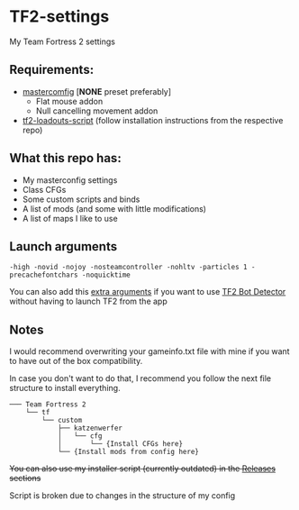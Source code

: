 # TF2-settings

My Team Fortress 2 settings

## Requirements:

- [mastercomfig](https://mastercomfig.com/) [**NONE** preset preferably]
    - Flat mouse addon
    - Null cancelling movement addon
- [tf2-loadouts-script](https://github.com/jooonior/tf2-loadouts-script) (follow installation instructions from the respective repo)

## What this repo has:

- My masterconfig settings
- Class CFGs
- Some custom scripts and binds
- A list of mods (and some with little modifications)
- A list of maps I like to use

## Launch arguments

`-high -novid -nojoy -nosteamcontroller -nohltv -particles 1 -precachefontchars -noquicktime`

You can also add this [extra arguments](https://github.com/PazerOP/tf2_bot_detector/issues/331#:~:text=to%20API%20changes.-,Temporary%20fix%3A,-Shut%20down%20steam) if you want to use [TF2 Bot Detector](https://github.com/PazerOP/tf2_bot_detector) without having to launch TF2 from the app

## Notes


I would recommend overwriting your gameinfo.txt file with mine if you want to have out of the box compatibility.

In case you don't want to do that, I recommend you follow the next file structure to install everything.

```
─── Team Fortress 2
    └── tf
        └── custom
            ├── katzenwerfer
            │   └── cfg
            │       └── {Install CFGs here}
            └── {Install mods from config here}
```
~~You can also use my installer script (currently outdated) in the [Releases](https://github.com/Katzenwerfer/tf2-settings/releases) sections~~

Script is broken due to changes in the structure of my config
